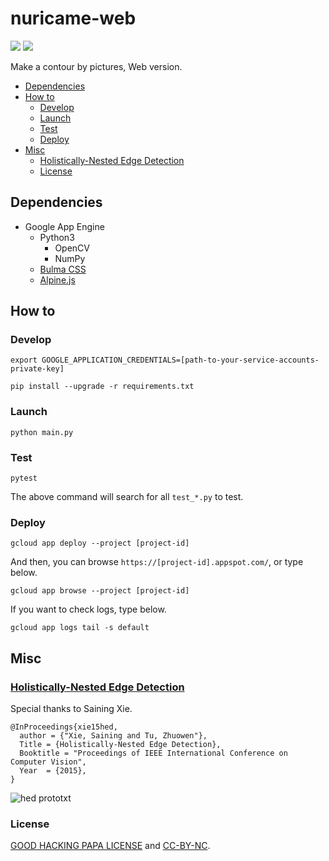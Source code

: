 # nuricame-web

![](https://github.com/hacking-papa/nuricame-web/workflows/on%20Push/badge.svg)
![](https://mirrors.creativecommons.org/presskit/buttons/88x31/svg/by-nc.eu.svg)

Make a contour by pictures, Web version.

- [Dependencies](#dependencies)
- [How to](#how-to)
  - [Develop](#develop)
  - [Launch](#launch)
  - [Test](#test)
  - [Deploy](#deploy)
- [Misc](#misc)
  - [Holistically-Nested Edge Detection](#holistically-nested-edge-detection)
  - [License](#license)

## Dependencies

- Google App Engine
  - Python3
    - OpenCV
    - NumPy
  - [Bulma CSS](https://bulma.io/)
  - [Alpine.js](https://github.com/alpinejs/alpine)

## How to

### Develop

```shell
export GOOGLE_APPLICATION_CREDENTIALS=[path-to-your-service-accounts-private-key]
```

```shell
pip install --upgrade -r requirements.txt
```

### Launch

```shell
python main.py
```

### Test

```shell
pytest
```

The above command will search for all `test_*.py` to test.

### Deploy

```shell
gcloud app deploy --project [project-id]
```

And then, you can browse `https://[project-id].appspot.com/`, or type below.

```shell
gcloud app browse --project [project-id]
```

If you want to check logs, type below.

```shell
gcloud app logs tail -s default
```

## Misc

### [Holistically-Nested Edge Detection](https://github.com/s9xie/hed)

Special thanks to Saining Xie.

```text
@InProceedings{xie15hed,
  author = {"Xie, Saining and Tu, Zhuowen"},
  Title = {Holistically-Nested Edge Detection},
  Booktitle = "Proceedings of IEEE International Conference on Computer Vision",
  Year  = {2015},
}
```

![hed prototxt](https://user-images.githubusercontent.com/32637762/79853360-eb421900-8402-11ea-8872-4cf733871fdc.png)

### License

[GOOD HACKING PAPA LICENSE](LICENSE.md) and [CC-BY-NC](https://creativecommons.org/licenses/by-nc/4.0/legalcode.ja).
